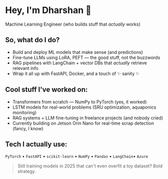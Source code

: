 # Hey, I'm Dharshan 👋  
Machine Learning Engineer (who builds stuff that *actually* works)

## So, what do I do?
- Build and deploy ML models that make sense (and predictions)
- Fine-tune LLMs using LoRA, PEFT — the good stuff, not the buzzwords
- RAG pipelines with LangChain + vector DBs that *actually* retrieve relevant info
- Wrap it all up with FastAPI, Docker, and a touch of ✨ sanity ✨

## Cool stuff I've worked on:
- Transformers from scratch — NumPy to PyTorch (yes, it worked)
- LSTM models for real-world problems (SRU optimization, aquaponics monitoring)
- RAG systems + LLM fine-tuning in freelance projects (and nobody cried)
- Currently building on Jetson Orin Nano for real-time scrap detection (fancy, I know)

## Tech I actually use:
`PyTorch` • `FastAPI` • `scikit-learn` • `NumPy` • `Pandas` • `LangChain`• `Azure`

> Still training models in 2025 that can't even overfit a toy dataset? Bold strategy.


